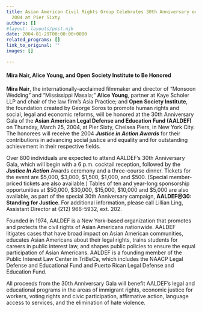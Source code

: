 ```yaml
---
title: Asian American Civil Rights Group Celebrates 30th Anniversary on March 25,
  2004 at Pier Sixty
authors: []
#layout: layouts/post.njk
date: 2004-01-29T00:00:00+0000
related_programs: []
link_to_original: ''
images: []

---
```

#### Mira Nair, Alice Young, and Open Society Institute to Be Honored

**Mira Nair**, the internationally-acclaimed filmmaker and director of “Monsoon Wedding” and “Mississippi Masala;” **Alice Young**, partner at Kaye Scholer LLP and chair of the law firm’s Asia Practice; and **Open Society Institute**, the foundation created by George Soros to promote human rights and social, legal and economic reforms, will be honored at the 30th Anniversary Gala of the **Asian American Legal Defense and Education Fund (AALDEF)** on Thursday, March 25, 2004, at Pier Sixty, Chelsea Piers, in New York City. The honorees will receive the 2004 **_Justice in Action Awards_** for their contributions in advancing social justice and equality and for outstanding achievement in their respective fields.

Over 800 individuals are expected to attend AALDEF’s 30th Anniversary Gala, which will begin with a 6 p.m. cocktail reception, followed by the **_Justice In Action_** Awards ceremony and a three-course dinner. Tickets for the event are $5,000, $3,000, $1,500, $1,000, and $500. (Special member-priced tickets are also available.) Tables of ten and year-long sponsorship opportunities at $50,000, $30,000, $15,000, $10,000 and $5,000 are also available, as part of the special 30th Anniversary campaign, **AALDEF@30: Standing for Justice**. For additional information, please call Lillian Ling, Assistant Director at (212) 966-5932, ext. 202.

Founded in 1974, AALDEF is a New York-based organization that promotes and protects the civil rights of Asian Americans nationwide. AALDEF litigates cases that have broad impact on Asian American communities, educates Asian Americans about their legal rights, trains students for careers in public interest law, and shapes public policies to ensure the equal participation of Asian Americans. AALDEF is a founding member of the Public Interest Law Center in TriBeCa, which includes the NAACP Legal Defense and Educational Fund and Puerto Rican Legal Defense and Education Fund.

All proceeds from the 30th Anniversary Gala will benefit AALDEF’s legal and educational programs in the areas of immigrant rights, economic justice for workers, voting rights and civic participation, affirmative action, language access to services, and the elimination of hate violence.